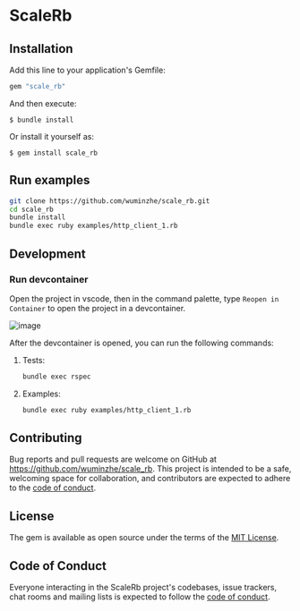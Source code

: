 # ScaleRb

## Installation

Add this line to your application's Gemfile:

```ruby
gem "scale_rb"
```

And then execute:

    $ bundle install

Or install it yourself as:

    $ gem install scale_rb

## Run examples

```bash
git clone https://github.com/wuminzhe/scale_rb.git
cd scale_rb
bundle install
bundle exec ruby examples/http_client_1.rb
```

## Development

### Run devcontainer

Open the project in vscode, then in the command palette, type `Reopen in Container` to open the project in a devcontainer.

![image](https://github.com/user-attachments/assets/39af785c-5570-46df-9e6e-bf816e7f7b68)


After the devcontainer is opened, you can run the following commands:

1. Tests:

   ```bash
   bundle exec rspec
   ```

2. Examples:
   ```bash
   bundle exec ruby examples/http_client_1.rb
   ```

## Contributing

Bug reports and pull requests are welcome on GitHub at https://github.com/wuminzhe/scale_rb. This project is intended to be a safe, welcoming space for collaboration, and contributors are expected to adhere to the [code of conduct](https://github.com/wuminzhe/scale_rb/blob/master/CODE_OF_CONDUCT.md).

## License

The gem is available as open source under the terms of the [MIT License](https://opensource.org/licenses/MIT).

## Code of Conduct

Everyone interacting in the ScaleRb project's codebases, issue trackers, chat rooms and mailing lists is expected to follow the [code of conduct](https://github.com/[USERNAME]/scale_rb/blob/master/CODE_OF_CONDUCT.md).
